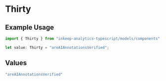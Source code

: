 # Thirty

## Example Usage

```typescript
import { Thirty } from "inkeep-analytics-typescript/models/components";

let value: Thirty = "areAIAnnotationsVerified";
```

## Values

```typescript
"areAIAnnotationsVerified"
```
